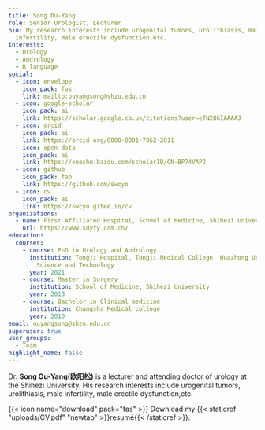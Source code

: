 ```yaml
---
title: Song Ou-Yang
role: Senior Urologist, Lecturer
bio: My research interests include urogenital tumors, urolithiasis, male
  infertility, male erectile dysfunction,etc.
interests:
  - Urology
  - Andrology
  - R language
social:
  - icon: envelope
    icon_pack: fas
    link: mailto:ouyangsong@shzu.edu.cn
  - icon: google-scholar
    icon_pack: ai
    link: https://scholar.google.co.uk/citations?user=eTN286IAAAAJ
  - icon: orcid
    icon_pack: ai
    link: https://orcid.org/0000-0001-7962-2811
  - icon: open-data
    icon_pack: ai
    link: https://xueshu.baidu.com/scholarID/CN-BP74VAPJ
  - icon: github
    icon_pack: fab
    link: https://github.com/swcyo
  - icon: cv
    icon_pack: ai
    link: https://swcyo.gitee.io/cv
organizations:
  - name: First Affiliated Hospital, School of Medicine, Shihezi University
    url: https://www.sdyfy.com.cn/
education:
  courses:
    - course: PhD in Urology and Andrology
      institution: Tongji Hospital, Tongji Medical College, Huazhong University of
        Science and Technology
      year: 2021
    - course: Master in Surgery
      institution: School of Medicine, Shihezi University
      year: 2013
    - course: Bachelor in Clinical medicine
      institution: Changsha Medical college
      year: 2010
email: ouyangsong@shzu.edu.cn
superuser: true
user_groups:
  - Team
highlight_name: false
---
```


Dr. **Song Ou-Yang(欧阳松)**  is a lecturer and attending doctor of urology at the Shihezi University. His research interests include urogenital tumors, urolithiasis, male infertility, male erectile dysfunction,etc.

{{< icon name="download" pack="fas" >}} Download my {{< staticref "uploads/CV.pdf" "newtab" >}}resumé{{< /staticref >}}.

